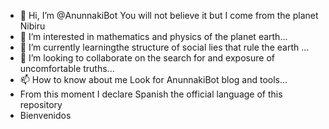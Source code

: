 - 👋 Hi, I’m @AnunnakiBot You will not believe it but I come from the planet Nibiru
- 👀 I’m interested in mathematics and physics of the planet earth...
- 🌱 I’m currently learningthe structure of social lies that rule the earth ...
- 💞️ I’m looking to collaborate on the search for and exposure of uncomfortable truths...
- 📫 How to know about me Look for AnunnakiBot blog and tools...
- From this moment I declare Spanish the official language of this repository
- Bienvenidos 
<!---
AnunnakiBot/AnunnakiBot is a ✨ special ✨ repository because its `README.md` (this file) appears on your GitHub profile.
You can click the Preview link to take a look at your changes.
--->
